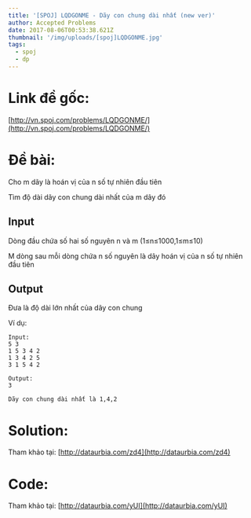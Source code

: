 ```yaml
---
title: '[SPOJ] LQDGONME - Dãy con chung dài nhất (new ver)'
author: Accepted Problems
date: 2017-08-06T00:53:38.621Z
thumbnail: '/img/uploads/[spoj]LQDGONME.jpg'
tags:
  - spoj
  - dp
---
```

# Link đề gốc:

[http://vn.spoj.com/problems/LQDGONME/](http://vn.spoj.com/problems/LQDGONME/)

# Đề bài:

Cho m dãy là hoán vị của n số tự nhiên đầu tiên

Tìm độ dài dãy con chung dài nhất của m dãy đó

## Input

Dòng đầu chứa số hai số nguyên n và m \(1≤n≤1000,1≤m≤10\)

M dòng sau mỗi dòng chứa n số nguyên là dãy hoán vị của n số tự nhiên đầu tiên

## Output

Đưa là độ dài lớn nhất của dãy con chung

Ví dụ:

```
Input:
5 3
1 5 3 4 2
1 3 4 2 5
3 1 5 4 2
```

```
Output:
3

Dãy con chung dài nhất là 1,4,2
```

# Solution:

Tham khảo tại: [http://dataurbia.com/zd4](http://dataurbia.com/zd4)

# Code: 

Tham khảo tại: [http://dataurbia.com/yUI](http://dataurbia.com/yUI)
